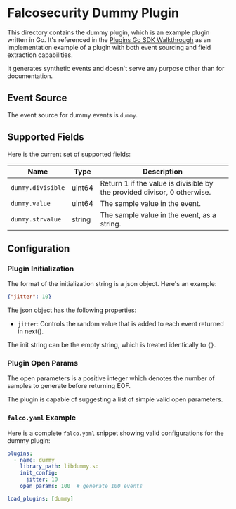 # Falcosecurity Dummy Plugin

This directory contains the dummy plugin, which is an example plugin written in Go. It's referenced in the [Plugins Go SDK Walkthrough](https://falco.org/docs/plugins/go-sdk-walkthrough/#example-go-plugin-dummy) as an implementation example of a plugin with both event sourcing and field extraction capabilities.

It generates synthetic events and doesn't serve any purpose other than for documentation.

## Event Source

The event source for dummy events is `dummy`.

## Supported Fields

Here is the current set of supported fields:

<!-- README-PLUGIN-FIELDS -->
| Name | Type | Description |
| ---- | ---- | ----------- |
| `dummy.divisible` | uint64 | Return 1 if the value is divisible by the provided divisor, 0 otherwise.
| `dummy.value` | uint64 | The sample value in the event. 
| `dummy.strvalue` | string | The sample value in the event, as a string.
<!-- /README-PLUGIN-FIELDS -->

## Configuration

### Plugin Initialization

The format of the initialization string is a json object. Here's an example:

```json
{"jitter": 10}
```

The json object has the following properties:

* `jitter`: Controls the random value that is added to each event returned in next().

The init string can be the empty string, which is treated identically to `{}`.

### Plugin Open Params

The open parameters is a positive integer which denotes the number of samples to generate before returning EOF.

The plugin is capable of suggesting a list of simple valid open parameters.

### `falco.yaml` Example

Here is a complete `falco.yaml` snippet showing valid configurations for the dummy plugin:

```yaml
plugins:
  - name: dummy
    library_path: libdummy.so
    init_config:
      jitter: 10
    open_params: 100  # generate 100 events

load_plugins: [dummy]
```
